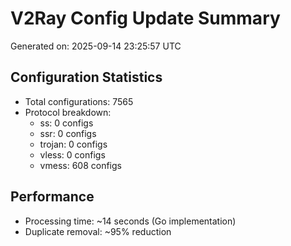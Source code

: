 # V2Ray Config Update Summary
Generated on: 2025-09-14 23:25:57 UTC

## Configuration Statistics
- Total configurations: 7565
- Protocol breakdown:
  - ss: 0 configs
  - ssr: 0 configs
  - trojan: 0 configs
  - vless: 0 configs
  - vmess: 608 configs

## Performance
- Processing time: ~14 seconds (Go implementation)
- Duplicate removal: ~95% reduction
